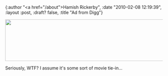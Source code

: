 {:author "<a href=\"/about\">Hamish Rickerby</a>", :date "2010-02-08 12:19:39", :layout :post, :draft? false, :title "Ad from Digg"}

<a href="http://hamishrickerby.com/wp-content/uploads/2010/02/Screen-shot-2010-02-08-at-12.17.12.png"><img src="http://hamishrickerby.com/wp-content/uploads/2010/02/Screen-shot-2010-02-08-at-12.17.12.png" alt="" title="NEW LIVER?" width="638" height="134" class="aligncenter size-full wp-image-440" /></a>
<p>Seriously, WTF?  I assume it's some sort of movie tie-in...</p>
